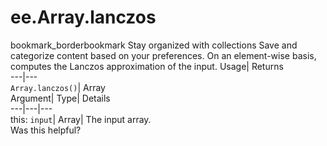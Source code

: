  
#  ee.Array.lanczos
bookmark_borderbookmark Stay organized with collections  Save and categorize content based on your preferences.
On an element-wise basis, computes the Lanczos approximation of the input. 
Usage| Returns  
---|---  
`Array.lanczos()`| Array  
Argument| Type| Details  
---|---|---  
this: `input`| Array| The input array.  
Was this helpful?
